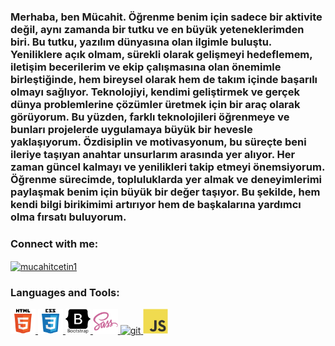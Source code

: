 ### Merhaba, ben Mücahit. Öğrenme benim için sadece bir aktivite değil, aynı zamanda bir tutku ve en büyük yeteneklerimden biri. Bu tutku, yazılım dünyasına olan ilgimle buluştu. Yeniliklere açık olmam, sürekli olarak gelişmeyi hedeflemem, iletişim becerilerim ve ekip çalışmasına olan önemimle birleştiğinde, hem bireysel olarak hem de takım içinde başarılı olmayı sağlıyor. Teknolojiyi, kendimi geliştirmek ve gerçek dünya problemlerine çözümler üretmek için bir araç olarak görüyorum. Bu yüzden, farklı teknolojileri öğrenmeye ve bunları projelerde uygulamaya büyük bir hevesle yaklaşıyorum. Özdisiplin ve motivasyonum, bu süreçte beni ileriye taşıyan anahtar unsurlarım arasında yer alıyor. Her zaman güncel kalmayı ve yenilikleri takip etmeyi önemsiyorum. Öğrenme sürecimde, topluluklarda yer almak ve deneyimlerimi paylaşmak benim için büyük bir değer taşıyor. Bu şekilde, hem kendi bilgi birikimimi artırıyor hem de başkalarına yardımcı olma fırsatı buluyorum.

<h3 align="left">Connect with me:</h3>
<p align="left">
<a href="https://linkedin.com/in/mucahitcetin1" target="blank"><img align="center" src="https://raw.githubusercontent.com/rahuldkjain/github-profile-readme-generator/master/src/images/icons/Social/linked-in-alt.svg" alt="mucahitcetin1" height="30" width="40" /></a>
</p>

<h3 align="left">Languages and Tools:</h3>
<p align="left"> <a href="https://www.w3.org/html/" target="_blank" rel="noreferrer"> <img src="https://raw.githubusercontent.com/devicons/devicon/master/icons/html5/html5-original-wordmark.svg" alt="html5" width="40" height="40"/> </a> <a href="https://www.w3schools.com/css/" target="_blank" rel="noreferrer"> <img src="https://raw.githubusercontent.com/devicons/devicon/master/icons/css3/css3-original-wordmark.svg" alt="css3" width="40" height="40"/> </a> <a href="https://getbootstrap.com" target="_blank" rel="noreferrer"> <img src="https://raw.githubusercontent.com/devicons/devicon/master/icons/bootstrap/bootstrap-plain-wordmark.svg" alt="bootstrap" width="40" height="40"/> </a> <a href="https://sass-lang.com" target="_blank" rel="noreferrer"> <img src="https://raw.githubusercontent.com/devicons/devicon/master/icons/sass/sass-original.svg" alt="sass" width="40" height="40"/> </a> <a href="https://git-scm.com/" target="_blank" rel="noreferrer"> <img src="https://www.vectorlogo.zone/logos/git-scm/git-scm-icon.svg" alt="git" width="40" height="40"/> </a> <a href="https://developer.mozilla.org/en-US/docs/Web/JavaScript" target="_blank" rel="noreferrer"> <img src="https://raw.githubusercontent.com/devicons/devicon/master/icons/javascript/javascript-original.svg" alt="javascript" width="40" height="40"/> </a> </p>

